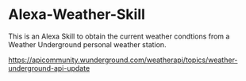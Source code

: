 # Alexa-Weather-Skill
This is an Alexa Skill to obtain the current weather condtions from a Weather Underground personal weather station. 

https://apicommunity.wunderground.com/weatherapi/topics/weather-underground-api-update


